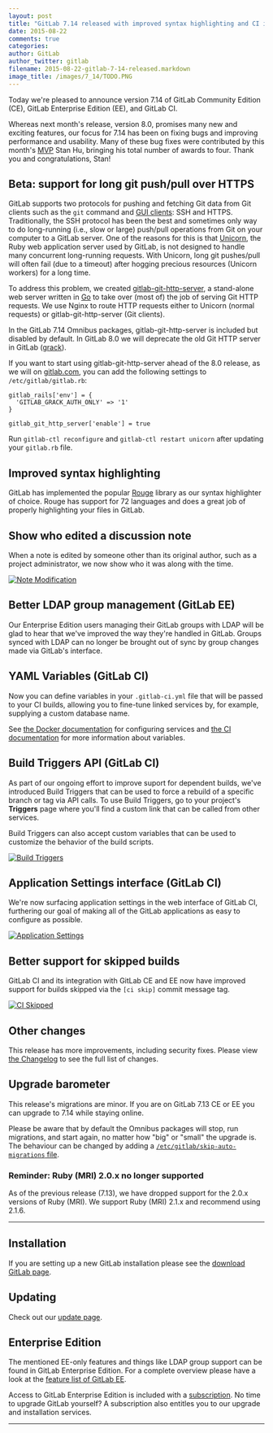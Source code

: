 ```yaml
---
layout: post
title: "GitLab 7.14 released with improved syntax highlighting and CI improvements"
date: 2015-08-22
comments: true
categories:
author: GitLab
author_twitter: gitlab
filename: 2015-08-22-gitlab-7-14-released.markdown
image_title: /images/7_14/TODO.PNG
---
```


Today we're pleased to announce version 7.14 of GitLab Community Edition (CE),
GitLab Enterprise Edition (EE), and GitLab CI.

Whereas next month's release, version 8.0, promises many new and exciting
features, our focus for 7.14 has been on fixing bugs and improving performance
and usability. Many of these bug fixes were contributed by this month's
[MVP](https://about.gitlab.com/mvp/) Stan Hu, bringing his total number of
awards to four. Thank you and congratulations, Stan!

<!--more-->

## Beta: support for long git push/pull over HTTPS

GitLab supports two protocols for pushing and fetching Git data from Git clients
such as the `git` command and [GUI clients](https://git-scm.com/downloads/guis):
SSH and HTTPS. Traditionally, the SSH protocol has been the best and sometimes
only way to do long-running (i.e., slow or large) push/pull operations from Git
on your computer to a GitLab server. One of the reasons for this is that
[Unicorn](http://unicorn.bogomips.org/), the Ruby web application server used by
GitLab, is not designed to handle many concurrent long-running requests. With
Unicorn, long git pushes/pull will often fail (due to a timeout) after hogging
precious resources (Unicorn workers) for a long time.

To address this problem, we created
[gitlab-git-http-server](https://gitlab.com/gitlab-org/gitlab-git-http-server),
a stand-alone web server written in [Go](https://golang.org/) to take over (most
of) the job of serving Git HTTP requests. We use Nginx to route HTTP requests
either to Unicorn (normal requests) or gitlab-git-http-server (Git clients).

In the GitLab 7.14 Omnibus packages, gitlab-git-http-server is included but
disabled by default. In GitLab 8.0 we will deprecate the old Git HTTP server in
GitLab ([grack](https://gitlab.com/gitlab-org/gitlab-grack)).

If you want to start using gitlab-git-http-server ahead of the 8.0 release, as
we will on [gitlab.com](https://gitlab.com), you can add the following settings
to `/etc/gitlab/gitlab.rb`:

```
gitlab_rails['env'] = {
  'GITLAB_GRACK_AUTH_ONLY' => '1'
}

gitlab_git_http_server['enable'] = true
```

Run `gitlab-ctl reconfigure` and `gitlab-ctl restart unicorn` after updating
your `gitlab.rb` file.

## Improved syntax highlighting

GitLab has implemented the popular [Rouge](http://rouge.jneen.net/) library as
our syntax highlighter of choice. Rouge has support for 72 languages and does
a great job of properly highlighting your files in GitLab.

## Show who edited a discussion note

When a note is edited by someone other than its original author, such as a
project administrator, we now show who it was along with the time.

[![Note Modification](/images/7_14/comment_edit.png)](/images/7_14/comment_edit.png)

## Better LDAP group management (GitLab EE)

Our Enterprise Edition users managing their GitLab groups with LDAP will be glad
to hear that we've improved the way they're handled in GitLab. Groups synced
with LDAP can no longer be brought out of sync by group changes made via GitLab's
interface.

## YAML Variables (GitLab CI)

Now you can define variables in your `.gitlab-ci.yml` file that will be passed
to your CI builds, allowing you to fine-tune linked services by, for example,
supplying a custom database name.

See [the Docker documentation] for configuring services and
[the CI documentation] for more information about variables.

[the Docker documentation]: http://doc.gitlab.com/ci/docker/using_docker_images.html#configuring-services
[the CI documentation]: http://doc.gitlab.com/ci/variables/README.html

## Build Triggers API (GitLab CI)

As part of our ongoing effort to improve suport for dependent builds, we've
introduced Build Triggers that can be used to force a rebuild of a specific
branch or tag via API calls. To use Build Triggers, go to your project's
**Triggers** page where you'll find a custom link that can be called from other
services.

Build Triggers can also accept custom variables that can be used to customize
the behavior of the build scripts.

[![Build Triggers](/images/7_14/ci_triggers.png)](/images/7_14/ci_triggers.png)

## Application Settings interface (GitLab CI)

We're now surfacing application settings in the web interface of GitLab CI,
furthering our goal of making all of the GitLab applications as easy to
configure as possible.

[![Application Settings](/images/7_14/ci_settings.png)](/images/7_14/ci_settings.png)

## Better support for skipped builds

GitLab CI and its integration with GitLab CE and EE now have improved
support for builds skipped via the `[ci skip]` commit message tag.

[![CI Skipped](/images/7_14/ci_skipped.png)](/images/7_14/ci_skipped.png)

## Other changes

This release has more improvements, including security fixes. Please view
[the Changelog] to see the full list of changes.

[the Changelog]: https://gitlab.com/gitlab-org/gitlab-ce/blob/master/CHANGELOG

## Upgrade barometer

This release's migrations are minor. If you are on GitLab 7.13 CE or EE you can
upgrade to 7.14 while staying online.

Please be aware that by default the Omnibus packages will stop, run migrations,
and start again, no matter how "big" or "small" the upgrade is. The behaviour
can be changed by adding a [`/etc/gitlab/skip-auto-migrations`
file](http://doc.gitlab.com/omnibus/update/README.html).

### Reminder: Ruby (MRI) 2.0.x no longer supported

As of the previous release (7.13), we have dropped support for the 2.0.x
versions of Ruby (MRI). We support Ruby (MRI) 2.1.x and recommend using 2.1.6.

- - -

## Installation

If you are setting up a new GitLab installation please see the
[download GitLab page](https://www.gitlab.com/installation/).

## Updating

Check out our [update page](https://about.gitlab.com/update/).

## Enterprise Edition

The mentioned EE-only features and things like LDAP group support can be found in GitLab Enterprise Edition.
For a complete overview please have a look at the [feature list of GitLab EE](http://www.gitlab.com/gitlab-ee/).

Access to GitLab Enterprise Edition is included with a [subscription](http://www.gitlab.com/pricing/).
No time to upgrade GitLab yourself?
A subscription also entitles you to our upgrade and installation services.

- - -
